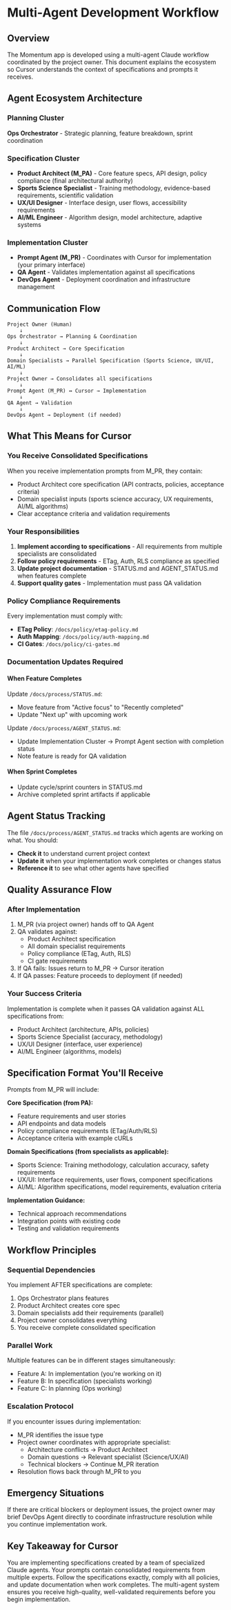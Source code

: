 # Multi-Agent Development Workflow

## Overview
The Momentum app is developed using a multi-agent Claude workflow coordinated by the project owner. This document explains the ecosystem so Cursor understands the context of specifications and prompts it receives.

## Agent Ecosystem Architecture

### Planning Cluster
**Ops Orchestrator** - Strategic planning, feature breakdown, sprint coordination

### Specification Cluster  
- **Product Architect (M_PA)** - Core feature specs, API design, policy compliance (final architectural authority)
- **Sports Science Specialist** - Training methodology, evidence-based requirements, scientific validation
- **UX/UI Designer** - Interface design, user flows, accessibility requirements
- **AI/ML Engineer** - Algorithm design, model architecture, adaptive systems

### Implementation Cluster
- **Prompt Agent (M_PR)** - Coordinates with Cursor for implementation (your primary interface)
- **QA Agent** - Validates implementation against all specifications
- **DevOps Agent** - Deployment coordination and infrastructure management

## Communication Flow

```
Project Owner (Human)
    ↓
Ops Orchestrator → Planning & Coordination
    ↓
Product Architect → Core Specification
    ↓
Domain Specialists → Parallel Specification (Sports Science, UX/UI, AI/ML)
    ↓
Project Owner → Consolidates all specifications
    ↓
Prompt Agent (M_PR) ↔ Cursor → Implementation
    ↓
QA Agent → Validation
    ↓
DevOps Agent → Deployment (if needed)
```

## What This Means for Cursor

### You Receive Consolidated Specifications
When you receive implementation prompts from M_PR, they contain:
- Product Architect core specification (API contracts, policies, acceptance criteria)
- Domain specialist inputs (sports science accuracy, UX requirements, AI/ML algorithms)
- Clear acceptance criteria and validation requirements

### Your Responsibilities
1. **Implement according to specifications** - All requirements from multiple specialists are consolidated
2. **Follow policy requirements** - ETag, Auth, RLS compliance as specified
3. **Update project documentation** - STATUS.md and AGENT_STATUS.md when features complete
4. **Support quality gates** - Implementation must pass QA validation

### Policy Compliance Requirements
Every implementation must comply with:
- **ETag Policy**: `/docs/policy/etag-policy.md`
- **Auth Mapping**: `/docs/policy/auth-mapping.md`  
- **CI Gates**: `/docs/policy/ci-gates.md`

### Documentation Updates Required

#### When Feature Completes
Update `/docs/process/STATUS.md`:
- Move feature from "Active focus" to "Recently completed"
- Update "Next up" with upcoming work

Update `/docs/process/AGENT_STATUS.md`:
- Update Implementation Cluster → Prompt Agent section with completion status
- Note feature is ready for QA validation

#### When Sprint Completes
- Update cycle/sprint counters in STATUS.md
- Archive completed sprint artifacts if applicable

## Agent Status Tracking
The file `/docs/process/AGENT_STATUS.md` tracks which agents are working on what. You should:
- **Check it** to understand current project context
- **Update it** when your implementation work completes or changes status
- **Reference it** to see what other agents have specified

## Quality Assurance Flow

### After Implementation
1. M_PR (via project owner) hands off to QA Agent
2. QA validates against:
   - Product Architect specification
   - All domain specialist requirements
   - Policy compliance (ETag, Auth, RLS)
   - CI gate requirements
3. If QA fails: Issues return to M_PR → Cursor iteration
4. If QA passes: Feature proceeds to deployment (if needed)

### Your Success Criteria
Implementation is complete when it passes QA validation against ALL specifications from:
- Product Architect (architecture, APIs, policies)
- Sports Science Specialist (accuracy, methodology)
- UX/UI Designer (interface, user experience)
- AI/ML Engineer (algorithms, models)

## Specification Format You'll Receive

Prompts from M_PR will include:

**Core Specification (from PA):**
- Feature requirements and user stories
- API endpoints and data models
- Policy compliance requirements (ETag/Auth/RLS)
- Acceptance criteria with example cURLs

**Domain Specifications (from specialists as applicable):**
- Sports Science: Training methodology, calculation accuracy, safety requirements
- UX/UI: Interface requirements, user flows, component specifications
- AI/ML: Algorithm specifications, model requirements, evaluation criteria

**Implementation Guidance:**
- Technical approach recommendations
- Integration points with existing code
- Testing and validation requirements

## Workflow Principles

### Sequential Dependencies
You implement AFTER specifications are complete:
1. Ops Orchestrator plans features
2. Product Architect creates core spec
3. Domain specialists add their requirements (parallel)
4. Project owner consolidates everything
5. You receive complete consolidated specification

### Parallel Work
Multiple features can be in different stages simultaneously:
- Feature A: In implementation (you're working on it)
- Feature B: In specification (specialists working)
- Feature C: In planning (Ops working)

### Escalation Protocol
If you encounter issues during implementation:
- M_PR identifies the issue type
- Project owner coordinates with appropriate specialist:
  - Architecture conflicts → Product Architect
  - Domain questions → Relevant specialist (Science/UX/AI)
  - Technical blockers → Continue M_PR iteration
- Resolution flows back through M_PR to you

## Emergency Situations
If there are critical blockers or deployment issues, the project owner may brief DevOps Agent directly to coordinate infrastructure resolution while you continue implementation work.

## Key Takeaway for Cursor
You are implementing specifications created by a team of specialized Claude agents. Your prompts contain consolidated requirements from multiple experts. Follow the specifications exactly, comply with all policies, and update documentation when work completes. The multi-agent system ensures you receive high-quality, well-validated requirements before you begin implementation.
